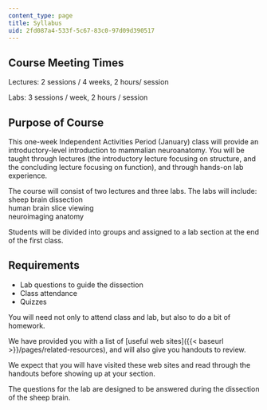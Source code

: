 ```yaml
---
content_type: page
title: Syllabus
uid: 2fd087a4-533f-5c67-83c0-97d09d390517
---
```


Course Meeting Times
--------------------

Lectures: 2 sessions / 4 weeks, 2 hours/ session

Labs: 3 sessions / week, 2 hours / session

Purpose of Course
-----------------

This one-week Independent Activities Period (January) class will provide an introductory-level introduction to mammalian neuroanatomy. You will be taught through lectures (the introductory lecture focusing on structure, and the concluding lecture focusing on function), and through hands-on lab experience.

The course will consist of two lectures and three labs. The labs will include:  
sheep brain dissection  
human brain slice viewing  
neuroimaging anatomy

Students will be divided into groups and assigned to a lab section at the end of the first class.

Requirements
------------

*   Lab questions to guide the dissection
*   Class attendance
*   Quizzes

You will need not only to attend class and lab, but also to do a bit of homework.

We have provided you with a list of [useful web sites]({{< baseurl >}}/pages/related-resources), and will also give you handouts to review. 

We expect that you will have visited these web sites and read through the handouts before showing up at your section.

The questions for the lab are designed to be answered during the dissection of the sheep brain.